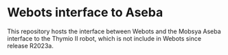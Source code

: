 # Webots interface to Aseba

This repository hosts the interface between Webots and the Mobsya Aseba interface to the Thymio II robot, which is not include in Webots since release R2023a.

